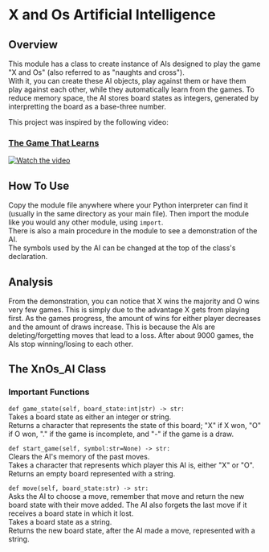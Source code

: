 # X and Os Artificial Intelligence
## Overview
This module has a class to create instance of AIs designed to play the game "X and Os" (also referred to as "naughts and cross").<br>
With it, you can create these AI objects, play against them or have them play against each other, while they automatically learn from the games. To reduce memory space, the AI stores board states as integers, generated by interpretting the board as a base-three number.<br>

This project was inspired by the following video:
### [The Game That Learns](https://youtu.be/sw7UAZNgGg8)
[![Watch the video](https://img.youtube.com/vi/sw7UAZNgGg8/maxresdefault.jpg)](https://youtu.be/sw7UAZNgGg8)

## How To Use
Copy the module file anywhere where your Python interpreter can find it (usually in the same directory as your main file). Then import the module like you would any other module, using `import`.<br>
There is also a main procedure in the module to see a demonstration of the AI.<br>
The symbols used by the AI can be changed at the top of the class's declaration.

## Analysis
From the demonstration, you can notice that X wins the majority and O wins very few games. This is simply due to the advantage X gets from playing first. As the games progress, the amount of wins for either player decreases and the amount of draws increase. This is because the AIs are deleting/forgetting moves that lead to a loss. After about 9000 games, the AIs stop winning/losing to each other.

## The XnOs_AI Class
### Important Functions
`def game_state(self, board_state:int|str) -> str:`<br>
Takes a board state as either an integer or string.<br>
Returns a character that represents the state of this board; "X" if X won, "O" if O won, "." if the game is incomplete, and "-" if the game is a draw.

`def start_game(self, symbol:str=None) -> str:`<br>
Clears the AI's memory of the past moves.<br>
Takes a character that represents which player this AI is, either "X" or "O".<br>
Returns an empty board represented with a string.

`def move(self, board_state:str) -> str:`<br>
Asks the AI to choose a move, remember that move and return the new board state with their move added. The AI also forgets the last move if it receives a board state in which it lost.<br>
Takes a board state as a string.<br>
Returns the new board state, after the AI made a move, represented with a string.
